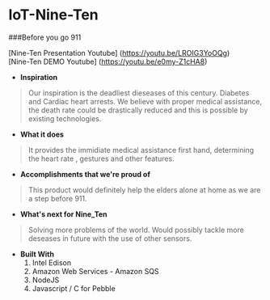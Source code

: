 # IoT-Nine-Ten
###Before you go 911 

[Nine-Ten Presentation Youtube] (https://youtu.be/LROIG3YoOQg)  
[Nine-Ten DEMO Youtube] (https://youtu.be/e0my-Z1cHA8) 



* __Inspiration__  
> Our inspiration is the deadliest dieseases of this century. Diabetes and Cardiac heart arrests. We believe with proper medical assistance, the death rate could be drastically reduced and this is possible by existing technologies.

* __What it does__  
> It provides the immidiate medical assistance first hand, determining the heart rate , gestures and other features.   
  
* __Accomplishments that we're proud of__
> This product would definitely help the elders alone at home as we are a step before 911. 

* __What's next for Nine_Ten__  
> Solving more problems of the world. Would possibly tackle more deseases in future with the use of other sensors.

* __Built With__
  1. Intel Edison
  2. Amazon Web Services - Amazon SQS
  3. NodeJS
  4. Javascript / C for Pebble
